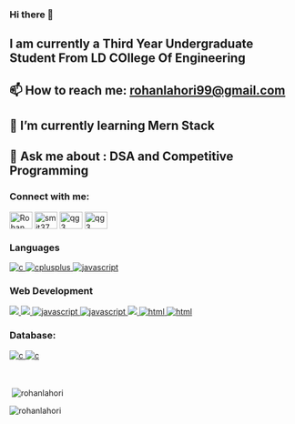 ### Hi there 👋
## I am currently a Third Year Undergraduate Student From LD COllege Of Engineering
## 📫 How to reach me: rohanlahori99@gmail.com
## 🌱 I’m currently learning Mern Stack
## 💬 Ask me about : DSA and Competitive Programming



<!--
**rohanlahori/rohanlahori** is a ✨ _special_ ✨ repository because its `README.md` (this file) appears on your GitHub profile.

Here are some ideas to get you started:

- 🔭 I’m currently working on ...
- 🌱 I’m currently learning ...
- 👯 I’m looking to collaborate on ...
- 🤔 I’m looking for help with ...
- 💬 Ask me about ...
- 📫 How to reach me: ...
- 😄 Pronouns: ...
- ⚡ Fun fact: ...
-->

<h3 align="left">Connect with me:</h3>
<p align="left">
<a href="https://www.linkedin.com/in/rohan-lahori-aab2a0198/" target="blank"><img align="center" src="https://raw.githubusercontent.com/rahuldkjain/github-profile-readme-generator/master/src/images/icons/Social/linked-in-alt.svg" alt="Rohan Lahori" height="30" width="40" /></a>
<a href="https://www.codechef.com/users/rohanlahori" target="blank"><img align="center" src="https://cdn.jsdelivr.net/npm/simple-icons@3.1.0/icons/codechef.svg" alt="smit37_mist" height="30" width="40" /></a>
<a href="https://codeforces.com/profile/Rohan_25" target="blank"><img align="center" src="https://raw.githubusercontent.com/rahuldkjain/github-profile-readme-generator/master/src/images/icons/Social/codeforces.svg" alt="qg3" height="30" width="40" /></a>
<a href="https://www.leetcode.com/rohanlahori" target="blank"><img align="center" src="https://raw.githubusercontent.com/rahuldkjain/github-profile-readme-generator/master/src/images/icons/Social/leet-code.svg" alt="qg3" height="30" width="40" /></a>
</p>
<h3 align="left">Languages</h3>
<p align="left"> 
  <a href="https://www.cprogramming.com/" target="_blank"><img src="https://img.shields.io/badge/C-00599C?style=for-the-badge&logo=c&logoColor=white" alt="c" /></a<a href="https://www.w3schools.com/cpp/" target="_blank"> <img src="https://img.shields.io/badge/C%2B%2B-00599C?style=for-the-badge&logo=c%2B%2B&logoColor=white" alt="cplusplus" /> </a><a href="javascript" target="_blank"> <img src="https://img.shields.io/badge/JavaScript-323330?style=for-the-badge&logo=javascript&logoColor=F7DF1E" alt="javascript" /></a>
  
  <h3 align="left">Web Development</h3>
  <a href="" target="_blank"> <img src="https://img.shields.io/badge/HTML-239120?style=for-the-badge&logo=html5&logoColor=white">  <a href="" target="_blank"> <img src="https://img.shields.io/badge/React-20232A?style=for-the-badge&logo=react&logoColor=61DAFB"><a href="javascript" target="_blank"> <img src="https://img.shields.io/badge/bootstrap-%23563D7C.svg?style=for-the-badge&logo=bootstrap&logoColor=white" alt="javascript" /> </a><a href="javascript" target="_blank"> <img src="https://img.shields.io/badge/MUI-%230081CB.svg?style=for-the-badge&logo=mui&logoColor=white" alt="javascript" /> </a>
  <a href="html" target="_blank"> <img src="https://img.shields.io/badge/Node.js-43853D?style=for-the-badge&logo=node.js&logoColor=white"> <img src="https://img.shields.io/badge/express.js-%23404d59.svg?style=for-the-badge&logo=express&logoColor=%2361DAFB" alt="html" /></a><a href="html" target="_blank"> <img src="https://img.shields.io/badge/Redux-593D88?style=for-the-badge&logo=redux&logoColor=white" alt="html" /> </a>
  
  <h3 align="left">Database:</h3>
  <a href="" target="_blank"> <img src="https://img.shields.io/badge/MongoDB-4EA94B?style=for-the-badge&logo=mongodb&logoColor=white" alt="c" /> </a>  <a href="" target="_blank"> <img src="https://img.shields.io/badge/MySQL-005C84?style=for-the-badge&logo=mysql&logoColor=white" alt="c" /> </a><br><br><br>
  
  <p>&nbsp;<img align="center" src="https://github-readme-stats.vercel.app/api?username=rohanlahori&show_icons=true&locale=en" alt="rohanlahori" /></p>

<p><img align="center" src="https://github-readme-streak-stats.herokuapp.com/?user=rohanlahori&" alt="rohanlahori" /></p>
